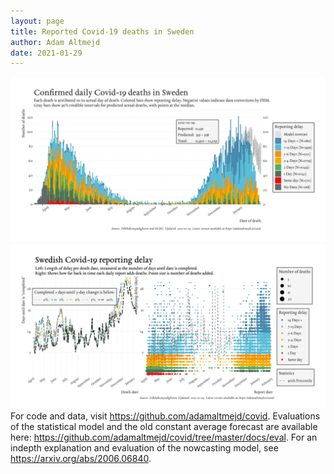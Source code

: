 ```yaml
---
layout: page
title: Reported Covid-19 deaths in Sweden
author: Adam Altmejd
date: 2021-01-29
---
```


![Graph of Swedish Covid-19 deaths with reporting delay.](deaths_lag_sweden_2021-01-29.png "Swedish Covid-19 deaths.")
![Graph of Swedish Covid-19 reporting delay in daily deaths.](lag_trend_sweden_2021-01-29.png "Trend in Swedish Covid-19 mortality reporting delay.")
For code and data, visit <https://github.com/adamaltmejd/covid>.
Evaluations of the statistical model and the old constant average forecast are available here: <https://github.com/adamaltmejd/covid/tree/master/docs/eval>.
For an indepth explanation and evaluation of the nowcasting model, see <https://arxiv.org/abs/2006.06840>.
